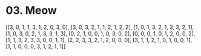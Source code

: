 # 03. Meow

[[3, 0, 1, 1, 3, 1, 2, 0, 3, 0], [3, 0, 3, 2, 1, 1, 2, 1, 2, 2], [1, 0, 1, 3, 2, 1, 3, 3, 2, 1], [1, 0, 3, 0, 2, 1, 3, 3, 1, 3], [0, 2, 1, 0, 0, 1, 0, 3, 0, 2], [0, 0, 0, 1, 0, 1, 2, 0, 0, 2], [1, 1, 3, 2, 3, 3, 0, 0, 1, 1], [2, 2, 3, 3, 2, 1, 2, 0, 0, 0], [3, 1, 1, 2, 1, 0, 1, 0, 0, 1], [1, 1, 0, 0, 0, 3, 1, 2, 1, 1]]